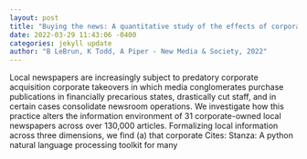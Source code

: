 ```yaml
--- 
layout: post 
title: "Buying the news: A quantitative study of the effects of corporate acquisition on local news" 
date: 2022-03-29 11:43:06 -0400 
categories: jekyll update 
author: "B LeBrun, K Todd, A Piper - New Media & Society, 2022" 
--- 
```

Local newspapers are increasingly subject to predatory corporate acquisition corporate takeovers in which media conglomerates purchase publications in financially precarious states, drastically cut staff, and in certain cases consolidate newsroom operations. We investigate how this practice alters the information environment of 31 corporate-owned local newspapers across over 130,000 articles. Formalizing local information across three dimensions, we find (a) that corporate Cites: Stanza: A python natural language processing toolkit for many